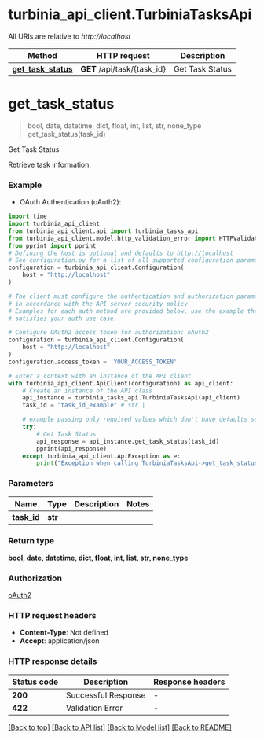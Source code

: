 # turbinia_api_client.TurbiniaTasksApi

All URIs are relative to *http://localhost*

Method | HTTP request | Description
------------- | ------------- | -------------
[**get_task_status**](TurbiniaTasksApi.md#get_task_status) | **GET** /api/task/{task_id} | Get Task Status


# **get_task_status**
> bool, date, datetime, dict, float, int, list, str, none_type get_task_status(task_id)

Get Task Status

Retrieve task information.

### Example

* OAuth Authentication (oAuth2):

```python
import time
import turbinia_api_client
from turbinia_api_client.api import turbinia_tasks_api
from turbinia_api_client.model.http_validation_error import HTTPValidationError
from pprint import pprint
# Defining the host is optional and defaults to http://localhost
# See configuration.py for a list of all supported configuration parameters.
configuration = turbinia_api_client.Configuration(
    host = "http://localhost"
)

# The client must configure the authentication and authorization parameters
# in accordance with the API server security policy.
# Examples for each auth method are provided below, use the example that
# satisfies your auth use case.

# Configure OAuth2 access token for authorization: oAuth2
configuration = turbinia_api_client.Configuration(
    host = "http://localhost"
)
configuration.access_token = 'YOUR_ACCESS_TOKEN'

# Enter a context with an instance of the API client
with turbinia_api_client.ApiClient(configuration) as api_client:
    # Create an instance of the API class
    api_instance = turbinia_tasks_api.TurbiniaTasksApi(api_client)
    task_id = "task_id_example" # str | 

    # example passing only required values which don't have defaults set
    try:
        # Get Task Status
        api_response = api_instance.get_task_status(task_id)
        pprint(api_response)
    except turbinia_api_client.ApiException as e:
        print("Exception when calling TurbiniaTasksApi->get_task_status: %s\n" % e)
```


### Parameters

Name | Type | Description  | Notes
------------- | ------------- | ------------- | -------------
 **task_id** | **str**|  |

### Return type

**bool, date, datetime, dict, float, int, list, str, none_type**

### Authorization

[oAuth2](../README.md#oAuth2)

### HTTP request headers

 - **Content-Type**: Not defined
 - **Accept**: application/json


### HTTP response details

| Status code | Description | Response headers |
|-------------|-------------|------------------|
**200** | Successful Response |  -  |
**422** | Validation Error |  -  |

[[Back to top]](#) [[Back to API list]](../README.md#documentation-for-api-endpoints) [[Back to Model list]](../README.md#documentation-for-models) [[Back to README]](../README.md)

